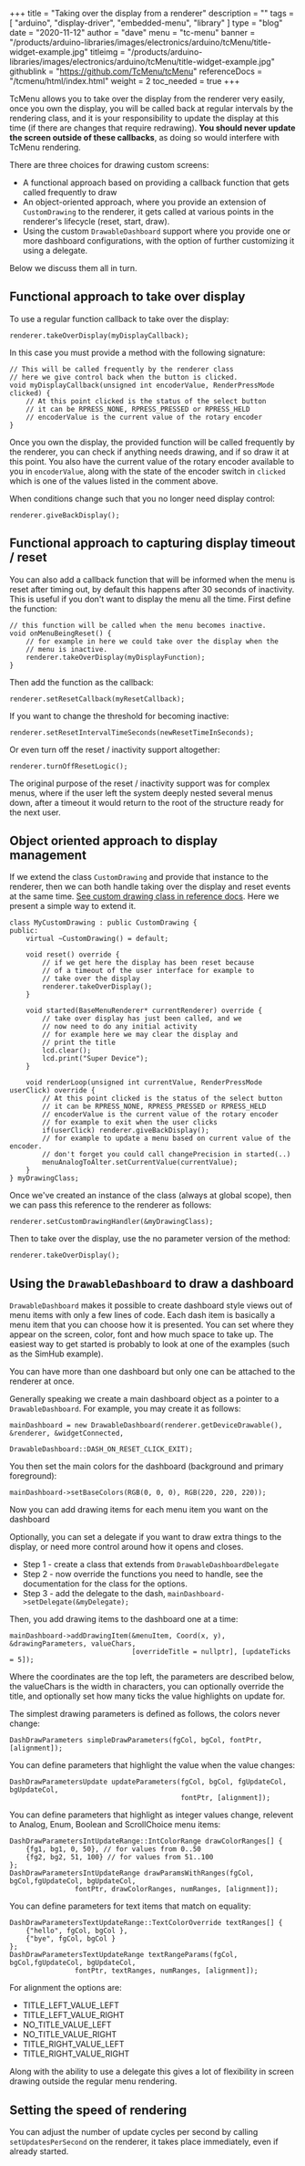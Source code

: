 +++
title = "Taking over the display from a renderer"
description = ""
tags = [ "arduino", "display-driver", "embedded-menu", "library" ]
type = "blog"
date = "2020-11-12"
author =  "dave"
menu = "tc-menu"
banner = "/products/arduino-libraries/images/electronics/arduino/tcMenu/title-widget-example.jpg"
titleimg = "/products/arduino-libraries/images/electronics/arduino/tcMenu/title-widget-example.jpg"
githublink = "https://github.com/TcMenu/tcMenu"
referenceDocs = "/tcmenu/html/index.html"
weight = 2
toc_needed = true
+++

TcMenu allows you to take over the display from the renderer very easily, once you own the display, you will be called back at regular intervals by the rendering class, and it is your responsibility to update the display at this time (if there are changes that require redrawing). **You should never update the screen outside of these callbacks**, as doing so would interfere with TcMenu rendering.

There are three choices for drawing custom screens:

* A functional approach based on providing a callback function that gets called frequently to draw
* An object-oriented approach, where you provide an extension of `CustomDrawing` to the renderer, it gets called at various points in the renderer's lifecycle (reset, start, draw).
* Using the custom `DrawableDashboard` support where you provide one or more dashboard configurations, with the option of further customizing it using a delegate. 

Below we discuss them all in turn.

## Functional approach to take over display

To use a regular function callback to take over the display:

    renderer.takeOverDisplay(myDisplayCallback);
    
In this case you must provide a method with the following signature:

    // This will be called frequently by the renderer class
    // here we give control back when the button is clicked.
    void myDisplayCallback(unsigned int encoderValue, RenderPressMode clicked) {
        // At this point clicked is the status of the select button
        // it can be RPRESS_NONE, RPRESS_PRESSED or RPRESS_HELD
        // encoderValue is the current value of the rotary encoder
    }
    
Once you own the display, the provided function will be called frequently by the renderer, you can check if anything needs drawing, and if so draw it at this point. You also have the current value of the rotary encoder available to you in `encoderValue`, along with the state of the encoder switch in `clicked` which is one of the values listed in the comment above.   

When conditions change such that you no longer need display control:

    renderer.giveBackDisplay();
    
## Functional approach to capturing display timeout / reset
    
You can also add a callback function that will be informed when the menu is reset after timing out, by default this happens after 30 seconds of inactivity. This is useful if you don't want to display the menu all the time. First define the function:

    // this function will be called when the menu becomes inactive.
    void onMenuBeingReset() {
        // for example in here we could take over the display when the
        // menu is inactive.
        renderer.takeOverDisplay(myDisplayFunction);
    }

Then add the function as the callback:

    renderer.setResetCallback(myResetCallback); 

If you want to change the threshold for becoming inactive:

    renderer.setResetIntervalTimeSeconds(newResetTimeInSeconds);

Or even turn off the reset / inactivity support altogether:

    renderer.turnOffResetLogic();

The original purpose of the reset / inactivity support was for complex menus, where if the user left the system deeply nested several menus down, after a timeout it would return to the root of the structure ready for the next user. 

## Object oriented approach to display management

If we extend the class `CustomDrawing` and provide that instance to the renderer, then we can both handle taking over the display and reset events at the same time. [See custom drawing class in reference docs](https://www.thecoderscorner.com/ref-docs/tcmenu/html/class_custom_drawing.html). Here we present a simple way to extend it.

    class MyCustomDrawing : public CustomDrawing {
    public:
        virtual ~CustomDrawing() = default;

        void reset() override {
            // if we get here the display has been reset because
            // of a timeout of the user interface for example to
            // take over the display
            renderer.takeOverDisplay();
        }

        void started(BaseMenuRenderer* currentRenderer) override {
            // take over display has just been called, and we
            // now need to do any initial activity
            // for example here we may clear the display and 
            // print the title
            lcd.clear();
            lcd.print("Super Device");
        }

        void renderLoop(unsigned int currentValue, RenderPressMode userClick) override {
            // At this point clicked is the status of the select button
            // it can be RPRESS_NONE, RPRESS_PRESSED or RPRESS_HELD
            // encoderValue is the current value of the rotary encoder
            // for example to exit when the user clicks
            if(userClick) renderer.giveBackDisplay();
            // for example to update a menu based on current value of the encoder.
            // don't forget you could call changePrecision in started(..) 
            menuAnalogToAlter.setCurrentValue(currentValue);
        }
    } myDrawingClass;

Once we've created an instance of the class (always at global scope), then we can pass this reference to the renderer as follows:

    renderer.setCustomDrawingHandler(&myDrawingClass);

Then to take over the display, use the no parameter version of the method:

    renderer.takeOverDisplay(); 

## Using the `DrawableDashboard` to draw a dashboard

`DrawableDashboard` makes it possible to create dashboard style views out of menu items with only a few lines of code. Each dash item is basically a menu item that you can choose how it is presented. You can set where they appear on the screen, color, font and how much space to take up. The easiest way to get started is probably to look at one of the examples (such as the SimHub example).

You can have more than one dashboard but only one can be attached to the renderer at once.

Generally speaking we create a main dashboard object as a pointer to a `DrawableDashboard`. For example, you may create it as follows:

    mainDashboard = new DrawableDashboard(renderer.getDeviceDrawable(), &renderer, &widgetConnected,
                                          DrawableDashboard::DASH_ON_RESET_CLICK_EXIT);

You then set the main colors for the dashboard (background and primary foreground):

    mainDashboard->setBaseColors(RGB(0, 0, 0), RGB(220, 220, 220));

Now you can add drawing items for each menu item you want on the dashboard

Optionally, you can set a delegate if you want to draw extra things to the display, or need more control around how it opens and closes.

* Step 1 - create a class that extends from `DrawableDashboardDelegate`
* Step 2 - now override the functions you need to handle, see the documentation for the class for the options.
* Step 3 - add the delegate to the dash, `mainDashboard->setDelegate(&myDelegate);`

Then, you add drawing items to the dashboard one at a time:

    mainDashboard->addDrawingItem(&menuItem, Coord(x, y), &drawingParameters, valueChars,
                                  [overrideTitle = nullptr], [updateTicks = 5]);

Where the coordinates are the top left, the parameters are described below, the valueChars is the width in characters, you can optionally override the title, and optionally set how many ticks the value highlights on update for. 

The simplest drawing parameters is defined as follows, the colors never change:

    DashDrawParameters simpleDrawParameters(fgCol, bgCol, fontPtr, [alignment]);

You can define parameters that highlight the value when the value changes:

    DashDrawParametersUpdate updateParameters(fgCol, bgCol, fgUpdateCol, bgUpdateCol, 
                                              fontPtr, [alignment]);

You can define parameters that highlight as integer values change, relevent to Analog, Enum, Boolean and ScrollChoice menu items:

    DashDrawParametersIntUpdateRange::IntColorRange drawColorRanges[] {
        {fg1, bg1, 0, 50}, // for values from 0..50
        {fg2, bg2, 51, 100} // for values from 51..100
    };
    DashDrawParametersIntUpdateRange drawParamsWithRanges(fgCol, bgCol,fgUpdateCol, bgUpdateCol,
                    fontPtr, drawColorRanges, numRanges, [alignment]);

You can define parameters for text items that match on equality:

    DashDrawParametersTextUpdateRange::TextColorOverride textRanges[] {
        {"hello", fgCol, bgCol },
        {"bye", fgCol, bgCol }
    };
    DashDrawParametersTextUpdateRange textRangeParams(fgCol, bgCol,fgUpdateCol, bgUpdateCol,
                    fontPtr, textRanges, numRanges, [alignment]);

For alignment the options are:

* TITLE_LEFT_VALUE_LEFT
* TITLE_LEFT_VALUE_RIGHT
* NO_TITLE_VALUE_LEFT
* NO_TITLE_VALUE_RIGHT 
* TITLE_RIGHT_VALUE_LEFT
* TITLE_RIGHT_VALUE_RIGHT

Along with the ability to use a delegate this gives a lot of flexibility in screen drawing outside the regular menu rendering.

## Setting the speed of rendering

You can adjust the number of update cycles per second by calling `setUpdatesPerSecond` on the renderer, it takes place immediately, even if already started.
